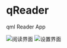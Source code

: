 # qReader
qml Reader App

 ![阅读界面](https://github.com/RownH/qReader/backReadme/TIM图片20191213214718.png)
 ![设置界面](https://github.com/RownH/backReadme/TIM图片20191213214718.png)
